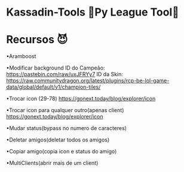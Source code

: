 # Kassadin-Tools  🐍Py League Tool🐍 #


# Recursos 😈

•Aramboost

•Modificar background
ID do Campeão: https://pastebin.com/raw/uxJFRYy7
ID da Skin: https://raw.communitydragon.org/latest/plugins/rcp-be-lol-game-data/global/default/v1/champion-tiles/

•Trocar icon (29-78)
https://gonext.today/blog/explorer/icon

•Trocar icon para qualquer outro(apenas client)
https://gonext.today/blog/explorer/icon

•Mudar status(bypass no numero de caracteres)

•Deletar amigos(deletar todos os amigos)

•Copiar amigo(copia icon e status do amigo)

•MultiClients(abrir mais de um client)
